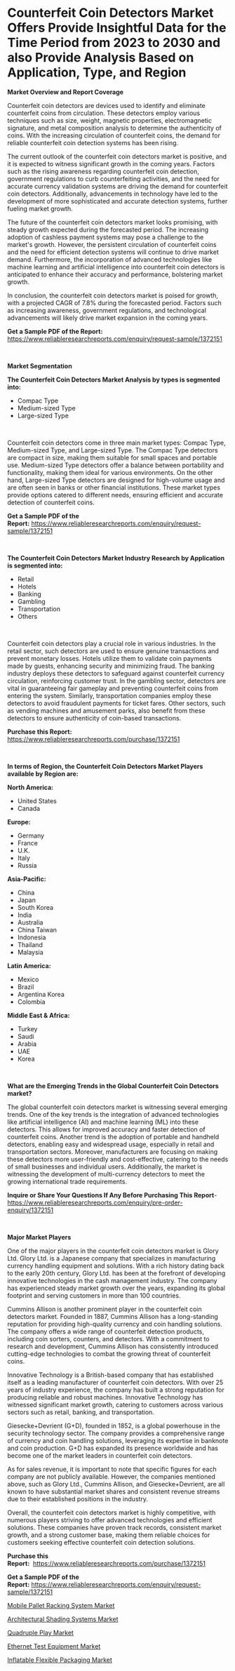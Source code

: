 <p><h1>Counterfeit Coin Detectors Market Offers Provide Insightful Data for the Time Period from 2023 to 2030 and also Provide Analysis Based on Application, Type, and Region</h1></p><p><strong>Market Overview and Report Coverage</strong></p>
<p><p>Counterfeit coin detectors are devices used to identify and eliminate counterfeit coins from circulation. These detectors employ various techniques such as size, weight, magnetic properties, electromagnetic signature, and metal composition analysis to determine the authenticity of coins. With the increasing circulation of counterfeit coins, the demand for reliable counterfeit coin detection systems has been rising.</p><p>The current outlook of the counterfeit coin detectors market is positive, and it is expected to witness significant growth in the coming years. Factors such as the rising awareness regarding counterfeit coin detection, government regulations to curb counterfeiting activities, and the need for accurate currency validation systems are driving the demand for counterfeit coin detectors. Additionally, advancements in technology have led to the development of more sophisticated and accurate detection systems, further fueling market growth.</p><p>The future of the counterfeit coin detectors market looks promising, with steady growth expected during the forecasted period. The increasing adoption of cashless payment systems may pose a challenge to the market's growth. However, the persistent circulation of counterfeit coins and the need for efficient detection systems will continue to drive market demand. Furthermore, the incorporation of advanced technologies like machine learning and artificial intelligence into counterfeit coin detectors is anticipated to enhance their accuracy and performance, bolstering market growth.</p><p>In conclusion, the counterfeit coin detectors market is poised for growth, with a projected CAGR of 7.8% during the forecasted period. Factors such as increasing awareness, government regulations, and technological advancements will likely drive market expansion in the coming years.</p></p>
<p><strong>Get a Sample PDF of the Report:</strong> <a href="https://www.reliableresearchreports.com/enquiry/request-sample/1372151">https://www.reliableresearchreports.com/enquiry/request-sample/1372151</a></p>
<p>&nbsp;</p>
<p><strong>Market Segmentation</strong></p>
<p><strong>The Counterfeit Coin Detectors Market Analysis by types is segmented into:</strong></p>
<p><ul><li>Compac Type</li><li>Medium-sized Type</li><li>Large-sized Type</li></ul></p>
<p>&nbsp;</p>
<p><p>Counterfeit coin detectors come in three main market types: Compac Type, Medium-sized Type, and Large-sized Type. The Compac Type detectors are compact in size, making them suitable for small spaces and portable use. Medium-sized Type detectors offer a balance between portability and functionality, making them ideal for various environments. On the other hand, Large-sized Type detectors are designed for high-volume usage and are often seen in banks or other financial institutions. These market types provide options catered to different needs, ensuring efficient and accurate detection of counterfeit coins.</p></p>
<p><strong>Get a Sample PDF of the Report:</strong>&nbsp;<a href="https://www.reliableresearchreports.com/enquiry/request-sample/1372151">https://www.reliableresearchreports.com/enquiry/request-sample/1372151</a></p>
<p>&nbsp;</p>
<p><strong>The Counterfeit Coin Detectors Market Industry Research by Application is segmented into:</strong></p>
<p><ul><li>Retail</li><li>Hotels</li><li>Banking</li><li>Gambling</li><li>Transportation</li><li>Others</li></ul></p>
<p>&nbsp;</p>
<p><p>Counterfeit coin detectors play a crucial role in various industries. In the retail sector, such detectors are used to ensure genuine transactions and prevent monetary losses. Hotels utilize them to validate coin payments made by guests, enhancing security and minimizing fraud. The banking industry deploys these detectors to safeguard against counterfeit currency circulation, reinforcing customer trust. In the gambling sector, detectors are vital in guaranteeing fair gameplay and preventing counterfeit coins from entering the system. Similarly, transportation companies employ these detectors to avoid fraudulent payments for ticket fares. Other sectors, such as vending machines and amusement parks, also benefit from these detectors to ensure authenticity of coin-based transactions.</p></p>
<p><strong>Purchase this Report:</strong>&nbsp; <a href="https://www.reliableresearchreports.com/purchase/1372151">https://www.reliableresearchreports.com/purchase/1372151</a></p>
<p>&nbsp;</p>
<p><strong>In terms of Region, the Counterfeit Coin Detectors Market Players available by Region are:</strong></p>
<p>
    <p> <strong> North America: </strong>
        <ul>
            <li>United States</li>
            <li>Canada</li>
        </ul>
        </p> 
    <p> <strong> Europe: </strong>
        <ul>
            <li>Germany</li>
            <li>France</li>
            <li>U.K.</li>
            <li>Italy</li>
            <li>Russia</li>
        </ul>
        </p> 
    <p> <strong> Asia-Pacific: </strong>
        <ul>
            <li>China</li>
            <li>Japan</li>
            <li>South Korea</li>
            <li>India</li>
            <li>Australia</li>
            <li>China Taiwan</li>
            <li>Indonesia</li>
            <li>Thailand</li>
            <li>Malaysia</li>
        </ul>
        </p> 
    <p> <strong> Latin America: </strong>
        <ul>
            <li>Mexico</li>
            <li>Brazil</li>
            <li>Argentina Korea</li>
            <li>Colombia</li>
        </ul>
        </p> 
    <p> <strong> Middle East & Africa: </strong>
        <ul>
            <li>Turkey</li>
            <li>Saudi</li>
            <li>Arabia</li>
            <li>UAE</li>
            <li>Korea</li>
        </ul>
    </p>
    </p>
<p>&nbsp;</p>
<p><strong>What are the Emerging Trends in the Global Counterfeit Coin Detectors market?</strong></p>
<p><p>The global counterfeit coin detectors market is witnessing several emerging trends. One of the key trends is the integration of advanced technologies like artificial intelligence (AI) and machine learning (ML) into these detectors. This allows for improved accuracy and faster detection of counterfeit coins. Another trend is the adoption of portable and handheld detectors, enabling easy and widespread usage, especially in retail and transportation sectors. Moreover, manufacturers are focusing on making these detectors more user-friendly and cost-effective, catering to the needs of small businesses and individual users. Additionally, the market is witnessing the development of multi-currency detectors to meet the growing international trade requirements.</p></p>
<p><strong>Inquire or Share Your Questions If Any Before Purchasing This Report</strong>- <a href="https://www.reliableresearchreports.com/enquiry/pre-order-enquiry/1372151">https://www.reliableresearchreports.com/enquiry/pre-order-enquiry/1372151</a></p>
<p>&nbsp;</p>
<p><strong>Major Market Players</strong></p>
<p><p>One of the major players in the counterfeit coin detectors market is Glory Ltd. Glory Ltd. is a Japanese company that specializes in manufacturing currency handling equipment and solutions. With a rich history dating back to the early 20th century, Glory Ltd. has been at the forefront of developing innovative technologies in the cash management industry. The company has experienced steady market growth over the years, expanding its global footprint and serving customers in more than 100 countries.</p><p>Cummins Allison is another prominent player in the counterfeit coin detectors market. Founded in 1887, Cummins Allison has a long-standing reputation for providing high-quality currency and coin handling solutions. The company offers a wide range of counterfeit detection products, including coin sorters, counters, and detectors. With a commitment to research and development, Cummins Allison has consistently introduced cutting-edge technologies to combat the growing threat of counterfeit coins.</p><p>Innovative Technology is a British-based company that has established itself as a leading manufacturer of counterfeit coin detectors. With over 25 years of industry experience, the company has built a strong reputation for producing reliable and robust machines. Innovative Technology has witnessed significant market growth, catering to customers across various sectors such as retail, banking, and transportation.</p><p>Giesecke+Devrient (G+D), founded in 1852, is a global powerhouse in the security technology sector. The company provides a comprehensive range of currency and coin handling solutions, leveraging its expertise in banknote and coin production. G+D has expanded its presence worldwide and has become one of the market leaders in counterfeit coin detectors.</p><p>As for sales revenue, it is important to note that specific figures for each company are not publicly available. However, the companies mentioned above, such as Glory Ltd., Cummins Allison, and Giesecke+Devrient, are all known to have substantial market shares and consistent revenue streams due to their established positions in the industry.</p><p>Overall, the counterfeit coin detectors market is highly competitive, with numerous players striving to offer advanced technologies and efficient solutions. These companies have proven track records, consistent market growth, and a strong customer base, making them reliable choices for customers seeking effective counterfeit coin detection solutions.</p></p>
<p><strong>Purchase this Report:</strong>&nbsp;&nbsp;<a href="https://www.reliableresearchreports.com/purchase/1372151">https://www.reliableresearchreports.com/purchase/1372151</a></p>
<p></p>
<p><strong>Get a Sample PDF of the Report:</strong>&nbsp;<a href="https://www.reliableresearchreports.com/enquiry/request-sample/1372151">https://www.reliableresearchreports.com/enquiry/request-sample/1372151</a></p>
<p><p><a href="https://www.linkedin.com/pulse/mobile-pallet-racking-system-market-research-report-provides-smr0c/">Mobile Pallet Racking System Market</a></p><p><a href="https://medium.com/@jensenklein/architectural-shading-systems-market-size-cagr-trends-2024-2030-b67d6b6fb4c7">Architectural Shading Systems Market</a></p><p><a href="https://medium.com/@vivianejast/quadruple-play-market-size-cagr-trends-2024-2030-d1bd942681df">Quadruple Play Market</a></p><p><a href="https://www.linkedin.com/pulse/ethernet-test-equipment-market-research-report-provides-sdbqc/">Ethernet Test Equipment Market</a></p><p><a href="https://github.com/ChiragRP21/Market-Research-Report-List-1/blob/main/inflatable-flexible-packaging-market.md">Inflatable Flexible Packaging Market</a></p></p>